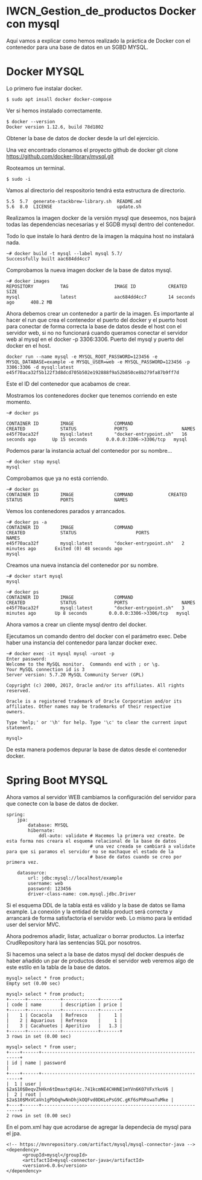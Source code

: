 # IWCN_Gestion_de_productos Docker con mysql


Aquí vamos a explicar como hemos realizado la práctica de Docker con
el contenedor para una base de datos en un SGBD MYSQL.

# Docker MYSQL

Lo primero fue instalar docker.

    $ sudo apt insall docker docker-compose

Ver si hemos instalado correctamente.

    $ docker --version
    Docker version 1.12.6, build 78d1802

Obtener la base de datos de docker desde la url del ejercicio.

Una vez encontrado clonamos el proyecto github de docker
    git clone https://github.com/docker-library/mysql.git

Rooteamos un terminal.

    $ sudo -i

Vamos al directorio del respositorio tendrá esta estructura
de directorio.

    5.5  5.7  generate-stackbrew-library.sh  README.md
    5.6  8.0  LICENSE                        update.sh

Realizamos la imagen docker de la versión mysql que deseemos, nos bajará
todas las dependencias necesarias y el SGDB mysql dentro del contenedor.

Todo lo que instale lo hará dentro de la imagen la máquina host no instalará
nada.

    ~# docker build -t mysql --label mysql 5.7/
    Successfully built aac684dd4cc7


Comprobamos la nueva imagen docker de la base de datos mysql.

    ~# docker images
    REPOSITORY          TAG                 IMAGE ID            CREATED             SIZE
    mysql               latest              aac684dd4cc7        14 seconds ago      408.2 MB

Ahora debemos crear un contenedor a partir de la imagen. Es importante al hacer el run que crea el contenedor
el puerto del docker y el puerto host para conectar de forma correcta la base de datos desde el host con el servidor
web, si no no funcionará cuando queramos conectar el servidor web al mysql en el docker -p 3306:3306. Puerto del mysql y puerto del docker en el host.

    docker run --name mysql -e MYSQL_ROOT_PASSWORD=123456 -e MYSQL_DATABASE=example -e MYSQL_USER=web -e MYSQL_PASSWORD=123456 -p 3306:3306 -d mysql:latest
    e45f70aca32f5b122f3d8dcd705b502e192888f9a52b850ce8b279fa87b9ff7d

Este el ID del contenedor que acabamos de crear.

Mostramos los contenedores docker que tenemos corriendo en este momento.

    ~# docker ps

    CONTAINER ID        IMAGE               COMMAND                  CREATED             STATUS              PORTS                    NAMES
    e45f70aca32f        mysql:latest        "docker-entrypoint.sh"   16 seconds ago      Up 15 seconds       0.0.0.0:3306->3306/tcp   mysql

Podemos parar la instancia actual del contenedor por su nombre...

    ~# docker stop mysql
    mysql

Comprobamos que ya no está corriendo.

    ~# docker ps
    CONTAINER ID        IMAGE               COMMAND             CREATED             STATUS              PORTS               NAMES

Vemos los contenedores parados y arrancados.

    ~# docker ps -a
    CONTAINER ID        IMAGE               COMMAND                  CREATED             STATUS                      PORTS               NAMES
    e45f70aca32f        mysql:latest        "docker-entrypoint.sh"   2 minutes ago       Exited (0) 48 seconds ago                       mysql


Creamos una nueva instancia del contenedor por su nombre.

    ~# docker start mysql
    mysql

    ~# docker ps
    CONTAINER ID        IMAGE               COMMAND                  CREATED             STATUS              PORTS                    NAMES
    e45f70aca32f        mysql:latest        "docker-entrypoint.sh"   3 minutes ago       Up 8 seconds        0.0.0.0:3306->3306/tcp   mysql

Ahora vamos a crear un cliente mysql dentro del docker.

Ejecutamos un comando dentro del docker con el parámetro exec. Debe haber una instancia del contenedor para lanzar docker exec.

    ~# docker exec -it mysql mysql -uroot -p
    Enter password:
    Welcome to the MySQL monitor.  Commands end with ; or \g.
    Your MySQL connection id is 3
    Server version: 5.7.20 MySQL Community Server (GPL)

    Copyright (c) 2000, 2017, Oracle and/or its affiliates. All rights reserved.

    Oracle is a registered trademark of Oracle Corporation and/or its
    affiliates. Other names may be trademarks of their respective
    owners.

    Type 'help;' or '\h' for help. Type '\c' to clear the current input statement.

    mysql>

De esta manera podemos depurar la base de datos desde el contenedor docker.

# Spring Boot MYSQL

Ahora vamos al servidor WEB cambiamos la configuración del servidor para que conecte con
la base de datos de docker.

    spring:
        jpa:
            database: MYSQL
            hibernate:
                ddl-auto: validate # Hacemos la primera vez create. De esta forma nos creara el esquema relacional de la base de datos  
                                   # una vez creada se cambiará a validate para que si paramos el servidor no se machaque el estado de la
                                   # base de datos cuando se creo por primera vez.

        datasource:
            url: jdbc:mysql://localhost/example
            username: web
            password: 123456
            driver-class-name: com.mysql.jdbc.Driver

Si el esquema DDL de la tabla está es válido y la base de datos se llama example. La conexión
y la entidad de tabla product será correcta y arrancará de forma satisfactoria el servidor web.
Lo mismo para la entidad user del servior MVC.

Ahora podremos añadir, listar, actualizar o borrar productos. La interfaz CrudRepository hará las
sentencias SQL por nosotros.

Si hacemos una select a la base de datos mysql del docker después de haber añadido un par de productos desde
el servidor web veremos algo de este estilo en la tabla de la base de datos.

    mysql> select * from product;
    Empty set (0.00 sec)

    mysql> select * from product;
    +------+------------+-------------+-------+
    | code | name       | description | price |
    +------+------------+-------------+-------+
    |    1 | Cocacola   | Refresco    |     1 |
    |    2 | Aquarious  | Refresco    |     1 |
    |    3 | Cacahuetes | Aperitivo   |   1.3 |
    +------+------------+-------------+-------+
    3 rows in set (0.00 sec)

    mysql> select * from user;
    +----+------+--------------------------------------------------------------+
    | id | name | password                                                     |
    +----+------+--------------------------------------------------------------+
    |  1 | user | $2a$10$BeqvZhHkn6tDmaxtqH14c.741kcmNE4CHHNE1mYVn6KO7VFxYkoV6 |
    |  2 | root | $2a$10$MxVCaVn1gPbOqhwNnDhjkOQFvd0DKLePsG9C.gKf6sPhRswaTuMke |
    +----+------+--------------------------------------------------------------+
    2 rows in set (0.00 sec)

En el pom.xml hay que acrodarse de agregar la dependecia de mysql para el jpa.

    <!-- https://mvnrepository.com/artifact/mysql/mysql-connector-java -->
    <dependency>
          <groupId>mysql</groupId>
          <artifactId>mysql-connector-java</artifactId>
          <version>6.0.6</version>
    </dependency>
